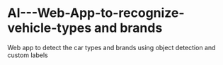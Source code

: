 # AI---Web-App-to-recognize-vehicle-types and brands
Web app to detect the car types and brands using object detection and custom labels
